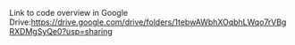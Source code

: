 Link to code overview in Google Drive:https://drive.google.com/drive/folders/1tebwAWbhXOqbhLWqo7rVBgRXDMgSyQe0?usp=sharing
